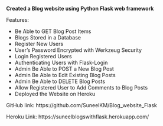 <p><strong>Created a Blog website using Python Flask web framework</strong></p>
<p>Features:</p>
<ul>
<li> Be Able to GET Blog Post Items </li>
<li> Blogs Stored in a Database </li>
<li> Register New Users </li>
<li> User’s Password Encrypted with Werkzeug Security </li>
<li> Login Registered Users </li>
<li> Authenticating Users with Flask-Login </li>
<li> Admin Be Able to POST a New Blog Post </li>
<li> Admin Be Able to Edit Existing Blog Posts </li>
<li> Admin Be Able to DELETE Blog Posts </li>
<li> Allow Registered User to Add Comments to Blog Posts </li>
<li> Deployed the Website on Heroku </li>
</ul>
<p>GitHub link: https://github.com/SuneelKM/Blog_website_Flask</p>
<p>Heroku Link: https://suneelblogswithflask.herokuapp.com/</p>
